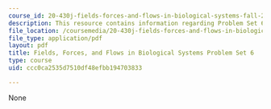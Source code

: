 ```yaml
---
course_id: 20-430j-fields-forces-and-flows-in-biological-systems-fall-2015
description: This resource contains information regarding Problem Set 6.
file_location: /coursemedia/20-430j-fields-forces-and-flows-in-biological-systems-fall-2015/ccc0ca2535d7510df48efbb194703833_MIT20_430JF15_PS6_vFinal.pdf
file_type: application/pdf
layout: pdf
title: Fields, Forces, and Flows in Biological Systems Problem Set 6
type: course
uid: ccc0ca2535d7510df48efbb194703833

---
```

None